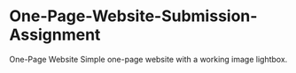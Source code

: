 # One-Page-Website-Submission-Assignment
One-Page Website
Simple one-page website with a working image lightbox.
